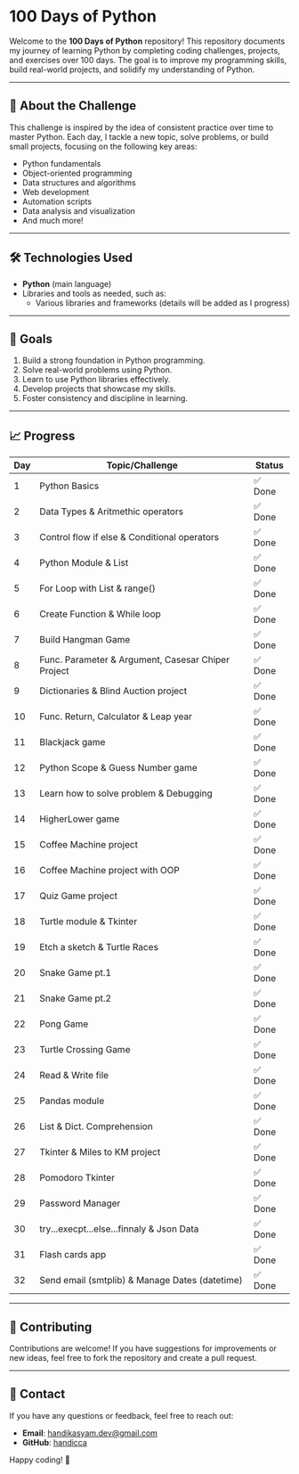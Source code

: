 # 100 Days of Python

Welcome to the **100 Days of Python** repository! This repository documents my journey of learning Python by completing coding challenges, projects, and exercises over 100 days. The goal is to improve my programming skills, build real-world projects, and solidify my understanding of Python.

---

## 🚀 About the Challenge

This challenge is inspired by the idea of consistent practice over time to master Python. Each day, I tackle a new topic, solve problems, or build small projects, focusing on the following key areas:

- Python fundamentals
- Object-oriented programming
- Data structures and algorithms
- Web development
- Automation scripts
- Data analysis and visualization
- And much more!

---

## 🛠 Technologies Used

- **Python** (main language)
- Libraries and tools as needed, such as:
  - Various libraries and frameworks (details will be added as I progress)

---

## 🌟 Goals

1. Build a strong foundation in Python programming.
2. Solve real-world problems using Python.
3. Learn to use Python libraries effectively.
4. Develop projects that showcase my skills.
5. Foster consistency and discipline in learning.

---

## 📈 Progress

| Day | Topic/Challenge                                    | Status  |
| --- | -------------------------------------------------- | ------- |
| 1   | Python Basics                                      | ✅ Done |
| 2   | Data Types & Aritmethic operators                  | ✅ Done |
| 3   | Control flow if else & Conditional operators       | ✅ Done |
| 4   | Python Module & List                               | ✅ Done |
| 5   | For Loop with List & range()                       | ✅ Done |
| 6   | Create Function & While loop                       | ✅ Done |
| 7   | Build Hangman Game                                 | ✅ Done |
| 8   | Func. Parameter & Argument, Casesar Chiper Project | ✅ Done |
| 9   | Dictionaries & Blind Auction project               | ✅ Done |
| 10  | Func. Return, Calculator & Leap year               | ✅ Done |
| 11  | Blackjack game                                     | ✅ Done |
| 12  | Python Scope & Guess Number game                   | ✅ Done |
| 13  | Learn how to solve problem & Debugging             | ✅ Done |
| 14  | HigherLower game                                   | ✅ Done |
| 15  | Coffee Machine project                             | ✅ Done |
| 16  | Coffee Machine project with OOP                    | ✅ Done |
| 17  | Quiz Game project                                  | ✅ Done |
| 18  | Turtle module & Tkinter                            | ✅ Done |
| 19  | Etch a sketch & Turtle Races                       | ✅ Done |
| 20  | Snake Game pt.1                                    | ✅ Done |
| 21  | Snake Game pt.2                                    | ✅ Done |
| 22  | Pong Game                                          | ✅ Done |
| 23  | Turtle Crossing Game                               | ✅ Done |
| 24  | Read & Write file                                  | ✅ Done |
| 25  | Pandas module                                      | ✅ Done |
| 26  | List & Dict. Comprehension                         | ✅ Done |
| 27  | Tkinter & Miles to KM project                      | ✅ Done |
| 28  | Pomodoro Tkinter                                   | ✅ Done |
| 29  | Password Manager                                   | ✅ Done |
| 30  | try...execpt...else...finnaly & Json Data          | ✅ Done |
| 31  | Flash cards app                                    | ✅ Done |
| 32  | Send email (smtplib) & Manage Dates (datetime)     | ✅ Done |

---

## 🤝 Contributing

Contributions are welcome! If you have suggestions for improvements or new ideas, feel free to fork the repository and create a pull request.

---

## 📧 Contact

If you have any questions or feedback, feel free to reach out:

- **Email**: handikasyam.dev@gmail.com
- **GitHub**: [handicca](https://github.com/handicca)

Happy coding! 🎉
